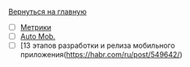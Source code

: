 [Вернуться на главную](https://github.com/ivettewo)
- [ ] [Метрики](https://habr.com/ru/company/constanta/blog/702282/)
- [ ] [Auto Mob.](https://habr.com/ru/company/simbirsoft/blog/459292/)
- [ ] [13 этапов разработки и релиза мобильного приложения(https://habr.com/ru/post/549642/)
